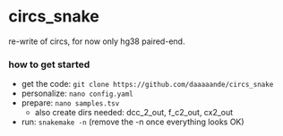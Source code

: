# circs_snake
re-write of circs, for now only hg38 paired-end.

### how to get started
- get the code:  `git clone https://github.com/daaaaande/circs_snake`
- personalize: `nano config.yaml`
- prepare: `nano samples.tsv`
  - also create dirs needed: dcc_2_out, f_c2_out, cx2_out
- run: `snakemake -n` (remove the -n once everything looks OK)
